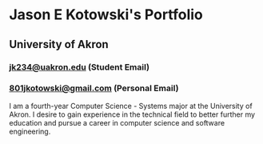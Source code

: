 # Jason E Kotowski's Portfolio
## University of Akron
### jk234@uakron.edu (Student Email)
### 801jkotowski@gmail.com (Personal Email)

I am a fourth-year Computer Science - Systems major at the University of Akron. I desire to gain experience in the technical field to better further my education and pursue a career in computer science and software engineering.
